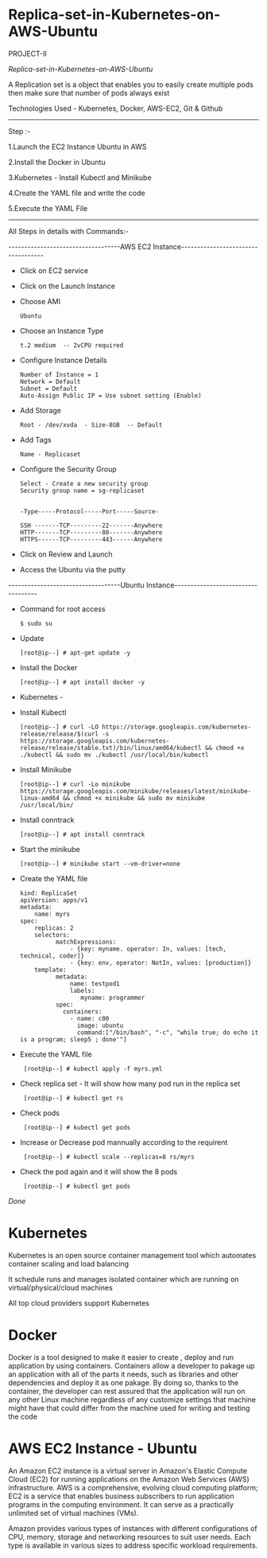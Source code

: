 # Replica-set-in-Kubernetes-on-AWS-Ubuntu

PROJECT-II

*Replica-set-in-Kubernetes-on-AWS-Ubuntu*

 A Replication set is a object that enables you to easily create multiple pods then make sure that number of pods always exist

Technologies Used - Kubernetes, Docker, AWS-EC2, Git & Github


-------------------------------------------------------------------------------------------------------------------------------------------------------------


Step :-

1.Launch the EC2 Instance Ubuntu in AWS

2.Install the Docker in Ubuntu

3.Kubernetes - Install Kubectl and Minikube

4.Create the YAML file and write the code

5.Execute the YAML File


-------------------------------------------------------------------------------------------------------------------------------------------------------------



All Steps in details with Commands:-


-----------------------------------AWS EC2 Instance-----------------------------------


- Click on EC2 service 

- Click on the Launch Instance

- Choose AMI

      Ubuntu
      
- Choose an Instance Type
      
      t.2 medium  -- 2vCPU required
      
- Configure Instance Details

      Number of Instance = 1
      Network = Default
      Subnet = Default
      Auto-Assign Public IP = Use subnet setting (Enable)
      
- Add Storage

      Root - /dev/xvda  - Size-8GB  -- Default
      
- Add Tags 

      Name - Replicaset
      
- Configure the Security Group

      Select - Create a new security group 
      Security group name = sg-replicaset
      
      
      -Type-----Protocol-----Port-----Source-
      
      SSH -------TCP---------22-------Anywhere
      HTTP-------TCP---------80-------Anywhere
      HTTPS------TCP---------443------Anywhere
      
- Click on Review and Launch

- Access the Ubuntu via the putty 


-----------------------------------Ubuntu Instance-----------------------------------

- Command for root access

      $ sudo su
      
- Update

      [root@ip--] # apt-get update -y
      
- Install the Docker 

      [root@ip--] # apt install docker -y
      
- Kubernetes -
 
- Install Kubectl 

      [root@ip--] # curl -LO https://storage.googleapis.com/kubernetes-release/release/$(curl -s https://storage.googleapis.com/kubernetes-release/release/stable.txt)/bin/linux/amd64/kubectl && chmod +x ./kubectl && sudo mv ./kubectl /usr/local/bin/kubectl

- Install Minikube

      [root@ip--] # curl -Lo minikube https://storage.googleapis.com/minikube/releases/latest/minikube-linux-amd64 && chmod +x minikube && sudo mv minikube /usr/local/bin/

- Install conntrack

      [root@ip--] # apt install conntrack
      
- Start the minikube 

      [root@ip--] # minikube start --vm-driver=none
      
- Create the YAML file

      kind: ReplicaSet
      apiVersion: apps/v1
      metadata:
          name: myrs
      spec:
          replicas: 2
          selectors:
                matchExpressions:
                    - {key: myname. operator: In, values: [tech, technical, coder]}
                    - {key: env, operator: NotIn, values: [production]}
          template:
                metadata:
                    name: testpod1
                    labels:
                       myname: programmer
                spec:
                  containers:
                    - name: c00
                      image: ubuntu
                      command:["/bin/bash", "-c", "while true; do echo it is a program; sleep5 ; done'"] 
                      
- Execute the YAML file

       [root@ip--] # kubectl apply -f myrs.yml
       
- Check replica set - It will show how many pod run in the replica set

       [root@ip--] # kubectl get rs
       
- Check pods

       [root@ip--] # kubectl get pods
       
- Increase or Decrease pod mannually according to the requirent 

       [root@ip--] # kubectl scale --replicas=8 rs/myrs
       
- Check the pod again and it will show the 8 pods

       [root@ip--] # kubectl get pods
       
*Done*



# Kubernetes

Kubernetes is an open source container management tool which automates container scaling and load balancing

It schedule runs and manages isolated container which are running on virtual/physical/cloud machines

All top cloud providers support Kubernetes


# Docker
Docker is a tool designed to make it easier to create , deploy and run application by using containers. Containers allow a developer to pakage up an application with all of the parts it needs, such as libraries and other dependencies and deploy it as one pakage. By doing so, thanks to the container, the developer can rest assured that the application will run on any other Linux machine regardless of any customize settings that machine might have that could differ from the machine used for writing and testing the code


# AWS EC2 Instance - Ubuntu
An Amazon EC2 instance is a virtual server in Amazon's Elastic Compute Cloud (EC2) for running applications on the Amazon Web Services (AWS) infrastructure. AWS is a comprehensive, evolving cloud computing platform; EC2 is a service that enables business subscribers to run application programs in the computing environment. It can serve as a practically unlimited set of virtual machines (VMs).

Amazon provides various types of instances with different configurations of CPU, memory, storage and networking resources to suit user needs. Each type is available in various sizes to address specific workload requirements.
                     
  
